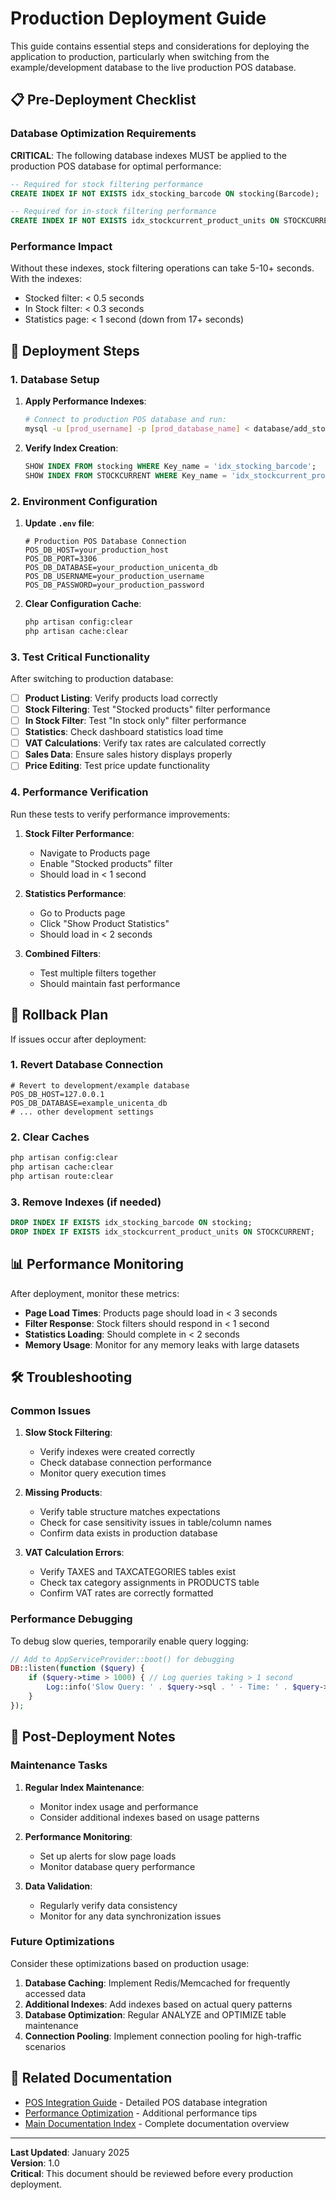 # Production Deployment Guide

This guide contains essential steps and considerations for deploying the application to production, particularly when switching from the example/development database to the live production POS database.

## 📋 Pre-Deployment Checklist

### Database Optimization Requirements

**CRITICAL**: The following database indexes MUST be applied to the production POS database for optimal performance:

```sql
-- Required for stock filtering performance
CREATE INDEX IF NOT EXISTS idx_stocking_barcode ON stocking(Barcode);

-- Required for in-stock filtering performance  
CREATE INDEX IF NOT EXISTS idx_stockcurrent_product_units ON STOCKCURRENT(PRODUCT, UNITS);
```

### Performance Impact
Without these indexes, stock filtering operations can take 5-10+ seconds. With the indexes:
- Stocked filter: < 0.5 seconds
- In Stock filter: < 0.3 seconds
- Statistics page: < 1 second (down from 17+ seconds)

## 🚀 Deployment Steps

### 1. Database Setup

1. **Apply Performance Indexes**:
   ```bash
   # Connect to production POS database and run:
   mysql -u [prod_username] -p [prod_database_name] < database/add_stocking_index.sql
   ```

2. **Verify Index Creation**:
   ```sql
   SHOW INDEX FROM stocking WHERE Key_name = 'idx_stocking_barcode';
   SHOW INDEX FROM STOCKCURRENT WHERE Key_name = 'idx_stockcurrent_product_units';
   ```

### 2. Environment Configuration

1. **Update `.env` file**:
   ```env
   # Production POS Database Connection
   POS_DB_HOST=your_production_host
   POS_DB_PORT=3306
   POS_DB_DATABASE=your_production_unicenta_db
   POS_DB_USERNAME=your_production_username
   POS_DB_PASSWORD=your_production_password
   ```

2. **Clear Configuration Cache**:
   ```bash
   php artisan config:clear
   php artisan cache:clear
   ```

### 3. Test Critical Functionality

After switching to production database:

- [ ] **Product Listing**: Verify products load correctly
- [ ] **Stock Filtering**: Test "Stocked products" filter performance
- [ ] **In Stock Filter**: Test "In stock only" filter performance
- [ ] **Statistics**: Check dashboard statistics load time
- [ ] **VAT Calculations**: Verify tax rates are calculated correctly
- [ ] **Sales Data**: Ensure sales history displays properly
- [ ] **Price Editing**: Test price update functionality

### 4. Performance Verification

Run these tests to verify performance improvements:

1. **Stock Filter Performance**:
   - Navigate to Products page
   - Enable "Stocked products" filter
   - Should load in < 1 second

2. **Statistics Performance**:
   - Go to Products page
   - Click "Show Product Statistics"
   - Should load in < 2 seconds

3. **Combined Filters**:
   - Test multiple filters together
   - Should maintain fast performance

## 🔄 Rollback Plan

If issues occur after deployment:

### 1. Revert Database Connection
```env
# Revert to development/example database
POS_DB_HOST=127.0.0.1
POS_DB_DATABASE=example_unicenta_db
# ... other development settings
```

### 2. Clear Caches
```bash
php artisan config:clear
php artisan cache:clear
php artisan route:clear
```

### 3. Remove Indexes (if needed)
```sql
DROP INDEX IF EXISTS idx_stocking_barcode ON stocking;
DROP INDEX IF EXISTS idx_stockcurrent_product_units ON STOCKCURRENT;
```

## 📊 Performance Monitoring

After deployment, monitor these metrics:

- **Page Load Times**: Products page should load in < 3 seconds
- **Filter Response**: Stock filters should respond in < 1 second
- **Statistics Loading**: Should complete in < 2 seconds
- **Memory Usage**: Monitor for any memory leaks with large datasets

## 🛠️ Troubleshooting

### Common Issues

1. **Slow Stock Filtering**:
   - Verify indexes were created correctly
   - Check database connection performance
   - Monitor query execution times

2. **Missing Products**:
   - Verify table structure matches expectations
   - Check for case sensitivity issues in table/column names
   - Confirm data exists in production database

3. **VAT Calculation Errors**:
   - Verify TAXES and TAXCATEGORIES tables exist
   - Check tax category assignments in PRODUCTS table
   - Confirm VAT rates are correctly formatted

### Performance Debugging

To debug slow queries, temporarily enable query logging:

```php
// Add to AppServiceProvider::boot() for debugging
DB::listen(function ($query) {
    if ($query->time > 1000) { // Log queries taking > 1 second
        Log::info('Slow Query: ' . $query->sql . ' - Time: ' . $query->time . 'ms');
    }
});
```

## 📝 Post-Deployment Notes

### Maintenance Tasks

1. **Regular Index Maintenance**:
   - Monitor index usage and performance
   - Consider additional indexes based on usage patterns

2. **Performance Monitoring**:
   - Set up alerts for slow page loads
   - Monitor database query performance

3. **Data Validation**:
   - Regularly verify data consistency
   - Monitor for any data synchronization issues

### Future Optimizations

Consider these optimizations based on production usage:

1. **Database Caching**: Implement Redis/Memcached for frequently accessed data
2. **Additional Indexes**: Add indexes based on actual query patterns
3. **Database Optimization**: Regular ANALYZE and OPTIMIZE table maintenance
4. **Connection Pooling**: Implement connection pooling for high-traffic scenarios

## 🔗 Related Documentation

- [POS Integration Guide](./pos-integration.md) - Detailed POS database integration
- [Performance Optimization](./performance.md) - Additional performance tips
- [Main Documentation Index](./README.md) - Complete documentation overview

---

**Last Updated**: January 2025  
**Version**: 1.0  
**Critical**: This document should be reviewed before every production deployment.